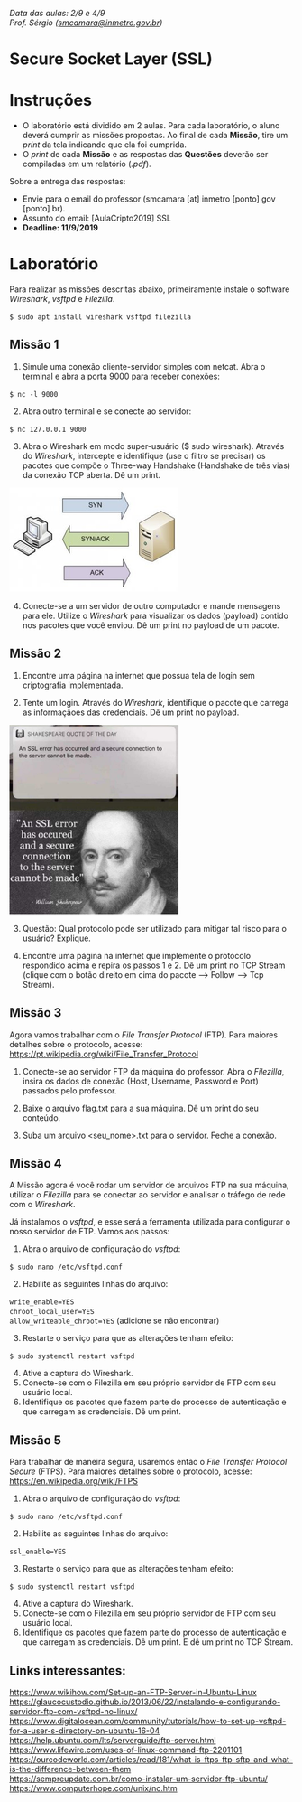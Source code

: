 *Data das aulas: 2/9 e 4/9* <br>
*Prof. Sérgio (smcamara@inmetro.gov.br)*


# Secure Socket Layer (SSL)


# Instruções

- O laboratório está dividido em 2 aulas. Para cada laboratório, o aluno deverá cumprir as missões propostas. Ao final de cada **Missão**, tire um *print* da tela indicando que ela foi cumprida.
- O *print* de cada **Missão** e as respostas das **Questões** deverão ser compiladas em um relatório (*.pdf*).

Sobre a entrega das respostas:
- Envie  para o email do professor (smcamara [at] inmetro [ponto] gov [ponto] br).
- Assunto do email: [AulaCripto2019] SSL
- **Deadline: 11/9/2019**

# Laboratório


Para realizar as missões descritas abaixo, primeiramente instale o software *Wireshark*, *vsftpd* e *Filezilla*.

`$ sudo apt install wireshark vsftpd filezilla`


## Missão 1

 1. Simule uma conexão cliente-servidor simples com netcat. Abra o terminal e abra a porta 9000 para receber conexões:

 `$ nc -l 9000`

2. Abra outro terminal e se conecte ao servidor:

  `$ nc 127.0.0.1 9000`

3. Abra o Wireshark em modo super-usuário ($ sudo wireshark). Através do _Wireshark_, intercepte e identifique (use o filtro se precisar) os pacotes que compõe o Three-way Handshake (Handshake de três vias) da conexão TCP aberta. Dê um print.


![](assets/markdown-img-paste-20190903145954964.png)


4. Conecte-se a um servidor de outro computador e mande mensagens para ele. Utilize o _Wireshark_ para visualizar os dados (payload) contido nos pacotes que você enviou. Dê um print no payload de um pacote.

## Missão 2

 1. Encontre uma página na internet que possua tela de login sem criptografia implementada.

 2. Tente um login. Através do _Wireshark_, identifique o pacote que carrega as informaçãoes das credenciais. Dê um print no payload.

<img src="assets/markdown-img-paste-20190903153023224.png" alt="drawing" width="300"/>

3. Questão: Qual protocolo pode ser utilizado para mitigar tal risco para o usuário? Explique.

4. Encontre uma página na internet que implemente o protocolo respondido acima e repira os passos 1 e 2. Dê um print no TCP Stream (clique com o botão direito em cima do pacote --> Follow --> Tcp Stream).


## Missão 3

Agora vamos trabalhar com o _File Transfer Protocol_ (FTP). Para maiores detalhes sobre o protocolo, acesse: https://pt.wikipedia.org/wiki/File_Transfer_Protocol

1. Conecte-se ao servidor FTP da máquina do professor. Abra o _Filezilla_, insira os dados de conexão (Host, Username, Password e Port) passados pelo professor.

2. Baixe o arquivo flag.txt para a sua máquina. Dê um print do seu conteúdo.

3. Suba um arquivo <seu_nome>.txt para o servidor. Feche a conexão.



## Missão 4

A Missão agora é você rodar um servidor de arquivos FTP na sua máquina, utilizar o _Filezilla_ para se conectar ao servidor e analisar o tráfego de rede com o _Wireshark_.

Já instalamos o _vsftpd_, e esse será a ferramenta utilizada para configurar o nosso servidor de FTP. Vamos aos passos:

1. Abra o arquivo de configuração do _vsftpd_:

  `$ sudo nano /etc/vsftpd.conf `

2. Habilite as seguintes linhas do arquivo:

  `write_enable=YES` <br>
  `chroot_local_user=YES` <br>
  `allow_writeable_chroot=YES` (adicione se não encontrar) <br>

3. Restarte o serviço para que as alterações tenham efeito:

  `$ sudo systemctl restart vsftpd`

4. Ative a captura do Wireshark.
5. Conecte-se com o Filezilla em seu próprio servidor de FTP com seu usuário local.
6. Identifique os pacotes que fazem parte do processo de autenticação e que carregam as credenciais. Dê um print.

## Missão 5

Para trabalhar de maneira segura, usaremos então o _File Transfer Protocol Secure_ (FTPS). Para maiores detalhes sobre o protocolo, acesse: https://en.wikipedia.org/wiki/FTPS

1. Abra o arquivo de configuração do _vsftpd_:

  `$ sudo nano /etc/vsftpd.conf `

2. Habilite as seguintes linhas do arquivo:

  `ssl_enable=YES`

3. Restarte o serviço para que as alterações tenham efeito:

  `$ sudo systemctl restart vsftpd`

4. Ative a captura do Wireshark.
5. Conecte-se com o Filezilla em seu próprio servidor de FTP com seu usuário local.
6. Identifique os pacotes que fazem parte do processo de autenticação e que carregam as credenciais. Dê um print. E dê um print no TCP Stream.




## Links interessantes:
https://www.wikihow.com/Set-up-an-FTP-Server-in-Ubuntu-Linux <br>
https://glaucocustodio.github.io/2013/06/22/instalando-e-configurando-servidor-ftp-com-vsftpd-no-linux/ <br>
https://www.digitalocean.com/community/tutorials/how-to-set-up-vsftpd-for-a-user-s-directory-on-ubuntu-16-04 <br>
https://help.ubuntu.com/lts/serverguide/ftp-server.html <br>
https://www.lifewire.com/uses-of-linux-command-ftp-2201101 <br>
https://ourcodeworld.com/articles/read/181/what-is-ftps-ftp-sftp-and-what-is-the-difference-between-them <br>
https://sempreupdate.com.br/como-instalar-um-servidor-ftp-ubuntu/ <br>
https://www.computerhope.com/unix/nc.htm <br>
